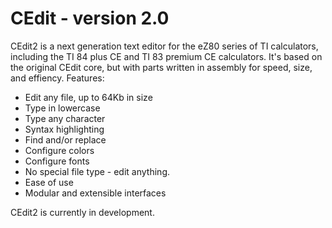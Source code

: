 CEdit - version 2.0
===================
CEdit2 is a next generation text editor for the eZ80 series of TI calculators, including the TI 84 plus CE and TI 83 premium CE calculators.
It's based on the original CEdit core, but with parts written in assembly for speed, size, and effiency.
Features:
 - Edit any file, up to 64Kb in size
 - Type in lowercase
 - Type any character
 - Syntax highlighting
 - Find and/or replace
 - Configure colors
 - Configure fonts
 - No special file type - edit anything.
 - Ease of use
 - Modular and extensible interfaces

CEdit2 is currently in development.
